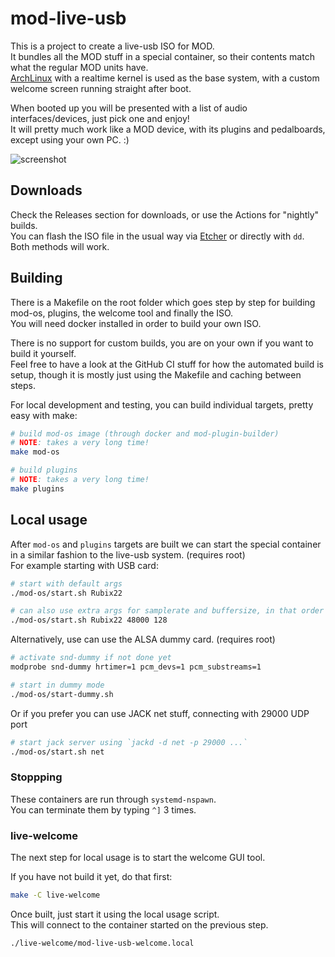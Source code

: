# mod-live-usb

This is a project to create a live-usb ISO for MOD.  
It bundles all the MOD stuff in a special container, so their contents match what the regular MOD units have.  
[ArchLinux](https://archlinux.org/) with a realtime kernel is used as the base system,
with a custom welcome screen running straight after boot.

When booted up you will be presented with a list of audio interfaces/devices, just pick one and enjoy!  
It will pretty much work like a MOD device, with its plugins and pedalboards, except using your own PC. :)

![screenshot](Screenshot.png "Screenshot")

## Downloads

Check the Releases section for downloads, or use the Actions for "nightly" builds.  
You can flash the ISO file in the usual way via [Etcher](https://www.balena.io/etcher/) or directly with `dd`. Both methods will work.

## Building

There is a Makefile on the root folder which goes step by step for building mod-os, plugins, the welcome tool and finally the ISO.  
You will need docker installed in order to build your own ISO.

There is no support for custom builds, you are on your own if you want to build it yourself.  
Feel free to have a look at the GitHub CI stuff for how the automated build is setup,
though it is mostly just using the Makefile and caching between steps.

For local development and testing, you can build individual targets, pretty easy with make:

```sh
# build mod-os image (through docker and mod-plugin-builder)
# NOTE: takes a very long time!
make mod-os

# build plugins
# NOTE: takes a very long time!
make plugins
```

## Local usage

After `mod-os` and `plugins` targets are built we can start the special container in a similar fashion to the live-usb system. (requires root)  
For example starting with USB card:

```sh
# start with default args
./mod-os/start.sh Rubix22

# can also use extra args for samplerate and buffersize, in that order
./mod-os/start.sh Rubix22 48000 128
```

Alternatively, use can use the ALSA dummy card. (requires root)

```sh
# activate snd-dummy if not done yet
modprobe snd-dummy hrtimer=1 pcm_devs=1 pcm_substreams=1

# start in dummy mode
./mod-os/start-dummy.sh
```

Or if you prefer you can use JACK net stuff, connecting with 29000 UDP port

```sh
# start jack server using `jackd -d net -p 29000 ...`
./mod-os/start.sh net
```

### Stoppping

These containers are run through `systemd-nspawn`.  
You can terminate them by typing `^]` 3 times.

### live-welcome

The next step for local usage is to start the welcome GUI tool.

If you have not build it yet, do that first:

```sh
make -C live-welcome
```

Once built, just start it using the local usage script.  
This will connect to the container started on the previous step.

```sh
./live-welcome/mod-live-usb-welcome.local
```

